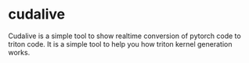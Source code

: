 # cudalive

Cudalive is a simple tool to show realtime conversion of pytorch code to triton code. It is a simple tool to help you how triton kernel generation works.
